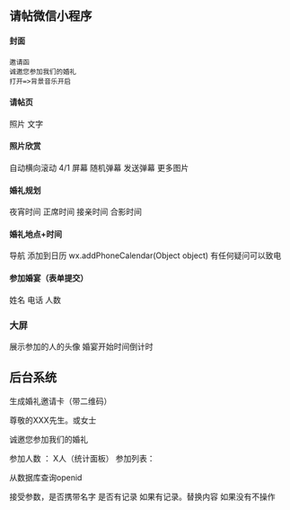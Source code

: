 ## 请帖微信小程序

#### 封面
    邀请函
    诚邀您参加我们的婚礼
    打开=>背景音乐开启
#### 请帖页
照片
文字

#### 照片欣赏
自动横向滚动 4/1 屏幕
随机弹幕
发送弹幕
更多图片

#### 婚礼规划
夜宵时间
正席时间
接亲时间
合影时间

#### 婚礼地点+时间
导航 
添加到日历
wx.addPhoneCalendar(Object object)
有任何疑问可以致电

#### 参加婚宴（表单提交）
姓名
电话
人数



### 大屏 
展示参加的人的头像
婚宴开始时间倒计时

## 后台系统

生成婚礼邀请卡（带二维码）

尊敬的XXX先生。或女士

诚邀您参加我们的婚礼

参加人数 ： X人（统计面板）
参加列表：

<!-- onload -->
从数据库查询openid

接受参数，是否携带名字
是否有记录
如果有记录。替换内容
如果没有不操作